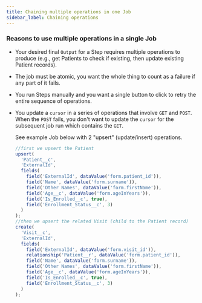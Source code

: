 ```yaml
---
title: Chaining multiple operations in one Job
sidebar_label: Chaining operations
---
```


### Reasons to use multiple operations in a single Job

- Your desired final `Output` for a Step requires multiple operations to produce
  (e.g., get Patients to check if existing, then update existing Patient
  records).
- The job must be atomic, you want the whole thing to count as a failure if any
  part of it fails.
- You run Steps manually and you want a single button to click to retry the
  entire sequence of operations.
- You update a `cursor` in a series of operations that involve `GET` and `POST`.
  When the `POST` fails, you don't want to update the `cursor` for the
  subsequent job run which contains the `GET`.

  See example Job below with 2 "upsert" (update/insert) operations.

  ```js
  //first we upsert the Patient
  upsert(
    'Patient__c',
    'ExternalId',
    fields(
      field('ExternalId', dataValue('form.patient_id')),
      field('Name', dataValue('form.surname')),
      field('Other Names', dataValue('form.firstName')),
      field('Age__c', dataValue('form.ageInYears')),
      field('Is_Enrolled__c', true),
      field('Enrollment_Status__c', 3)
    )
  );
  //then we upsert the related Visit (child to the Patient record)
  create(
    'Visit__c',
    'ExternalId',
    fields(
      field('ExternalId', dataValue('form.visit_id')),
      relationship('Patient__r', dataValue('form.patient_id')),
      field('Name', dataValue('form.surname')),
      field('Other Names', dataValue('form.firstName')),
      field('Age__c', dataValue('form.ageInYears')),
      field('Is_Enrolled__c', true),
      field('Enrollment_Status__c', 3)
    )
  );
  ```

```

```
